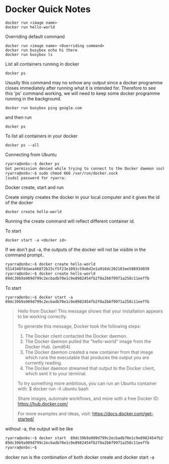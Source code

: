 # Docker Quick Notes

```docker
docker run <image name>
docker run hello-world
```

Overriding default command

```docker
docker run <image name> <Overriding command>
docker run busybox echo hi there
docker run busybox ls
```
List all containers running in docker

```docker
docker ps
```
Ususlly this command may no snhow any output since a docker programme closes immediately after running what it is intended for. Therefore to see this 'ps' command working, we will need to keep some docker programme running in the background.

```docker
docker run busybox ping google.com
```
and then run 
```docker
docker ps
```

To list all containers in your docker
```docker
docker ps --all
```


Connecting from Ubuntu

```sh
ryarra@onbv:~$ docker ps
Got permission denied while trying to connect to the Docker daemon socket at unix:///var/run/docker.sock: Get "http://%2Fvar%2Frun%2Fdocker.sock/v1.24/containers/json": dial unix /var/run/docker.sock: connect: permission denied
ryarra@onbv:~$ sudo chmod 666 /var/run/docker.sock
[sudo] password for ryarra:


```

Docker create, start and run

Create simply creates the docker in your local computer and it gives the id of the docker

```docker
docker create hello-world
```
Running the create command will reflect different container id.

To start 

```docker
docker start -a <docker id>
```
If we don't put -a, the outputs of the docker will not be visible in the command prompt..

```sh
ryarra@onbv:~$ docker create hello-world
5514348fddaea46872b15cf5f23e1091c59a6d2e1a916dc202103ee58893d039
ryarra@onbv:~$ docker create hello-world
89dc39b9a909d799c2ecbadb70e1c9e8982454fb2f8a2b6f9971a258c11eeffb
```


To start
```
ryarra@onbv:~$ docker start -a 89dc39b9a909d799c2ecbadb70e1c9e8982454fb2f8a2b6f9971a258c11eeffb
```
> Hello from Docker!
> This message shows that your installation appears to be working correctly.
> 
> To generate this message, Docker took the following steps:
>  1. The Docker client contacted the Docker daemon.
>  2. The Docker daemon pulled the "hello-world" image from the Docker Hub.
>     (amd64)
>  3. The Docker daemon created a new container from that image which runs the
>     executable that produces the output you are currently reading.
>  4. The Docker daemon streamed that output to the Docker client, which sent it
>     to your terminal.
> 
> To try something more ambitious, you can run an Ubuntu container with:
>  $ docker run -it ubuntu bash
> 
> Share images, automate workflows, and more with a free Docker ID:
>  https://hub.docker.com/
> 
> For more examples and ideas, visit:
>  https://docs.docker.com/get-started/
> 

without -a, the output will be like

```sh
ryarra@onbv:~$ docker start  89dc39b9a909d799c2ecbadb70e1c9e8982454fb2f8a2b6f9971a258c11eeffb
89dc39b9a909d799c2ecbadb70e1c9e8982454fb2f8a2b6f9971a258c11eeffb
ryarra@onbv:~$

```

docker run is the combination of both docker create and docker start -a


